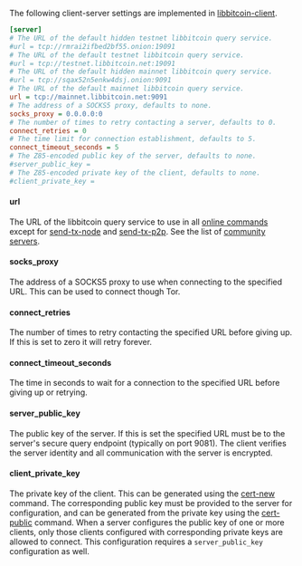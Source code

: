 The following client-server settings are implemented in [libbitcoin-client](https://github.com/libbitcoin/libbitcoin-client).
```ini
[server]
# The URL of the default hidden testnet libbitcoin query service.
#url = tcp://rmrai2ifbed2bf55.onion:19091
# The URL of the default testnet libbitcoin query service.
#url = tcp://testnet.libbitcoin.net:19091
# The URL of the default hidden mainnet libbitcoin query service.
#url = tcp://sqax52n5enkw4dsj.onion:9091
# The URL of the default mainnet libbitcoin query service.
url = tcp://mainnet.libbitcoin.net:9091
# The address of a SOCKS5 proxy, defaults to none.
socks_proxy = 0.0.0.0:0
# The number of times to retry contacting a server, defaults to 0.
connect_retries = 0
# The time limit for connection establishment, defaults to 5.
connect_timeout_seconds = 5
# The Z85-encoded public key of the server, defaults to none.
#server_public_key =
# The Z85-encoded private key of the client, defaults to none.
#client_private_key =
```

#### url
The URL of the libbitcoin query service to use in all [online commands](Online-Commands) except for [send-tx-node](bx-send-tx-node) and [send-tx-p2p](bx-send-tx-p2p). See the list of [community servers](https://github.com/libbitcoin/libbitcoin-server/wiki/Community-Servers).

#### socks_proxy
The address of a SOCKS5 proxy to use when connecting to the specified URL. This can be used to connect though Tor.

#### connect_retries
The number of times to retry contacting the specified URL before giving up. If this is set to zero it will retry forever.

#### connect_timeout_seconds
The time in seconds to wait for a connection to the specified URL before giving up or retrying.

#### server_public_key
The public key of the server. If this is set the specified URL must be to the server's secure query endpoint (typically on port 9081). The client verifies the server identity and all communication with the server is encrypted.

#### client_private_key
The private key of the client. This can be generated using the [cert-new](bx-cert-new) command. The corresponding public key must be provided to the server for configuration, and can be generated from the private key using the [cert-public](bx-cert-public) command. When a server configures the public key of one or more clients, only those clients configured with corresponding private keys are allowed to connect. This configuration requires a `server_public_key` configuration as well.

